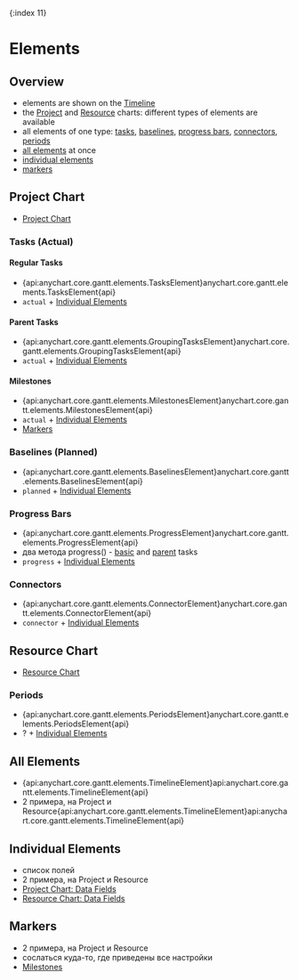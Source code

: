 {:index 11}
# Elements

## Overview

* elements are shown on the [Timeline](Timeline)
* the [Project](#project_chart) and [Resource](#resource_chart) charts: different types of elements are available
* all elements of one type: [tasks](#tasks_\(actual\)), [baselines](#baselines_\(planned\)), [progress bars](#progress_bars), [connectors](#connectors), [periods](#periods)
* [all elements](#all_elements) at once
* [individual elements](#individual_elements)
* [markers](#markers)

## Project Chart

* [Project Chart](Project_Chart)

### Tasks (Actual)

#### Regular Tasks

* {api:anychart.core.gantt.elements.TasksElement}anychart.core.gantt.elements.TasksElement{api}
* `actual` + [Individual Elements](#individual_elements)

#### Parent Tasks

* {api:anychart.core.gantt.elements.GroupingTasksElement}anychart.core.gantt.elements.GroupingTasksElement{api}
* `actual` + [Individual Elements](#individual_elements)

#### Milestones

* {api:anychart.core.gantt.elements.MilestonesElement}anychart.core.gantt.elements.MilestonesElement{api}
* `actual` + [Individual Elements](#individual_elements)
* [Markers](#markers)

### Baselines (Planned)

* {api:anychart.core.gantt.elements.BaselinesElement}anychart.core.gantt.elements.BaselinesElement{api}
* `planned` + [Individual Elements](#individual_elements)

### Progress Bars

* {api:anychart.core.gantt.elements.ProgressElement}anychart.core.gantt.elements.ProgressElement{api}
* два метода progress() - [basic](#basic_tasks) and [parent](#parent_tasks) tasks
* `progress` + [Individual Elements](#individual_elements)

### Connectors

* {api:anychart.core.gantt.elements.ConnectorElement}anychart.core.gantt.elements.ConnectorElement{api}
* `connector` + [Individual Elements](#individual_elements)

## Resource Chart

* [Resource Chart](Resource_Chart)

### Periods

* {api:anychart.core.gantt.elements.PeriodsElement}anychart.core.gantt.elements.PeriodsElement{api}
* ? + [Individual Elements](#individual_elements)

## All Elements

* {api:anychart.core.gantt.elements.TimelineElement}api:anychart.core.gantt.elements.TimelineElement{api}
* 2 примера, на Project и Resource{api:anychart.core.gantt.elements.TimelineElement}api:anychart.core.gantt.elements.TimelineElement{api}

## Individual Elements

* список полей
* 2 примера, на Project и Resource
* [Project Chart: Data Fields](Project_Chart#data_fields)
* [Resource Chart: Data Fields](Resource_Chart#data_fields)

## Markers

* 2 примера, на Project и Resource
* сослаться куда-то, где приведены все настройки
* [Milestones](#milestones)